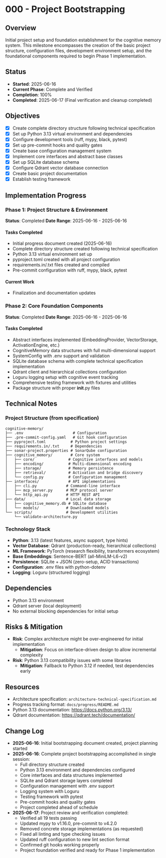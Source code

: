 # 000 - Project Bootstrapping

## Overview
Initial project setup and foundation establishment for the cognitive memory system. This milestone encompasses the creation of the basic project structure, configuration files, development environment setup, and the foundational components required to begin Phase 1 implementation.

## Status
- **Started**: 2025-06-16
- **Current Phase**: Complete and Verified
- **Completion**: 100%
- **Completed**: 2025-06-17 (Final verification and cleanup completed)

## Objectives
- [x] Create complete directory structure following technical specification
- [x] Set up Python 3.13 virtual environment and dependencies
- [x] Configure development tools (ruff, mypy, black, pytest)
- [x] Set up pre-commit hooks and quality gates
- [x] Create base configuration management system
- [x] Implement core interfaces and abstract base classes
- [x] Set up SQLite database schema
- [x] Configure Qdrant vector database connection
- [x] Create basic project documentation
- [x] Establish testing framework

## Implementation Progress

### Phase 1: Project Structure & Environment
**Status**: Completed
**Date Range**: 2025-06-16 - 2025-06-16

#### Tasks Completed
- Initial progress document created (2025-06-16)
- Complete directory structure created following technical specification
- Python 3.13 virtual environment set up
- pyproject.toml created with all project configuration
- requirements.in/.txt files created and compiled
- Pre-commit configuration with ruff, mypy, black, pytest

#### Current Work
- Finalization and documentation updates

### Phase 2: Core Foundation Components
**Status**: Completed
**Date Range**: 2025-06-16 - 2025-06-16

#### Tasks Completed
- Abstract interfaces implemented (EmbeddingProvider, VectorStorage, ActivationEngine, etc.)
- CognitiveMemory data structures with full multi-dimensional support
- SystemConfig with .env support and validation
- SQLite database schema with complete technical specification implementation
- Qdrant client and hierarchical collections configuration
- Loguru logging setup with cognitive event tracking
- Comprehensive testing framework with fixtures and utilities
- Package structure with proper __init__.py files

## Technical Notes

### Project Structure (from specification)
```
cognitive-memory/
├── .env                      # Configuration
├── .pre-commit-config.yaml   # Git hook configuration
├── pyproject.toml           # Python project settings
├── requirements.in/.txt     # Dependencies
├── sonar-project.properties # SonarQube configuration
├── cognitive_memory/        # Core system
│   ├── core/               # Cognitive interfaces and models
│   ├── encoding/           # Multi-dimensional encoding
│   ├── storage/            # Memory persistence
│   ├── retrieval/          # Activation and bridge discovery
│   └── config.py           # Configuration management
├── interfaces/             # API implementations
│   ├── cli.py             # Command-line interface
│   ├── mcp_server.py      # MCP protocol server
│   └── http_api.py        # HTTP REST API
├── data/                  # Local data storage
│   ├── cognitive_memory.db # SQLite database
│   └── models/            # Downloaded models
└── scripts/               # Development utilities
    └── validate-architecture.py
```

### Technology Stack
- **Python**: 3.13 (latest features, async support, type hints)
- **Vector Database**: Qdrant (production-ready, hierarchical collections)
- **ML Framework**: PyTorch (research flexibility, transformers ecosystem)
- **Base Embeddings**: Sentence-BERT (all-MiniLM-L6-v2)
- **Persistence**: SQLite + JSON (zero-setup, ACID transactions)
- **Configuration**: .env files with python-dotenv
- **Logging**: Loguru (structured logging)

## Dependencies
- Python 3.13 environment
- Qdrant server (local deployment)
- No external blocking dependencies for initial setup

## Risks & Mitigation
- **Risk**: Complex architecture might be over-engineered for initial implementation
  - **Mitigation**: Focus on interface-driven design to allow incremental complexity
- **Risk**: Python 3.13 compatibility issues with some libraries
  - **Mitigation**: Fallback to Python 3.12 if needed, test dependencies early

## Resources
- Architecture specification: `architecture-technical-specification.md`
- Progress tracking format: `docs/progress/README.md`
- Python 3.13 documentation: https://docs.python.org/3.13/
- Qdrant documentation: https://qdrant.tech/documentation/

## Change Log
- **2025-06-16**: Initial bootstrapping document created, project planning started
- **2025-06-16**: Complete project bootstrapping accomplished in single session:
  - Full directory structure created
  - Python 3.13 environment and dependencies configured
  - Core interfaces and data structures implemented
  - SQLite and Qdrant storage layers completed
  - Configuration management with .env support
  - Logging system with Loguru
  - Testing framework with pytest
  - Pre-commit hooks and quality gates
  - Project completed ahead of schedule
- **2025-06-17**: Project review and verification completed:
  - Verified all 19 tests passing
  - Updated mypy to v1.16.0, pre-commit to v4.2.0
  - Removed concrete storage implementations (as requested)
  - Fixed all linting and type checking issues
  - Updated ruff configuration to new lint section format
  - Confirmed git hooks working properly
  - Project foundation verified and ready for Phase 1 implementation
